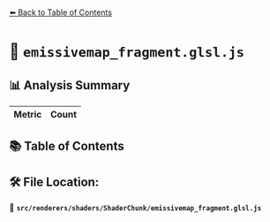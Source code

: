 [⬅️ Back to Table of Contents](../../../../index.md)

# 📄 `emissivemap_fragment.glsl.js`

## 📊 Analysis Summary

| Metric | Count |
|--------|-------|

## 📚 Table of Contents


## 🛠️ File Location:
📂 **`src/renderers/shaders/ShaderChunk/emissivemap_fragment.glsl.js`**